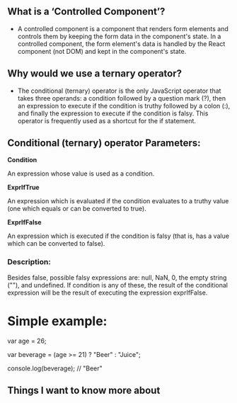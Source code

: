 ## What is a ‘Controlled Component’?

* A controlled component is a component that renders form elements and controls them by keeping the form data in the component's state. In a controlled component, the form element's data is handled by the React component (not DOM) and kept in the component's state.

## Why would we use a ternary operator?

* The conditional (ternary) operator is the only JavaScript operator that takes three operands: a condition followed by a question mark (?), then an expression to execute if the condition is truthy followed by a colon (:), and finally the expression to execute if the condition is falsy. This operator is frequently used as a shortcut for the if statement.

## Conditional (ternary) operator Parameters:

**Condition**

An expression whose value is used as a condition.

**ExprIfTrue**

An expression which is evaluated if the condition evaluates to a truthy value (one which equals or can be converted to true).

**ExprIfFalse**

An expression which is executed if the condition is falsy (that is, has a value which can be converted to false).

### Description:

Besides false, possible falsy expressions are: null, NaN, 0, the empty string (""), and undefined. If condition is any of these, the result of the conditional expression will be the result of executing the expression exprIfFalse.

# Simple example:

var age = 26;

var beverage = (age >= 21) ? "Beer" : "Juice";

console.log(beverage); // "Beer"

## Things I want to know more about 